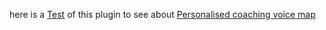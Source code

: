 
here is a [Test](Test.md) of this plugin to see about [Personalised coaching voice map](Personalised%20coaching%20voice%20map.md)
